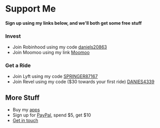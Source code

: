 # Support Me
#### Sign up using my links below, and we'll both get some free stuff

### Invest
  - Join Robinhood using my code [daniels20863](https://join.robinhood.com/daniels20863)
  - Join Moomoo using my link [Moomoo](https://j.moomoo.com/00kcml)

### Get a Ride
  - Join Lyft using my code [SPRINGER87167](https://www.lyft.com/i/SPRINGER87167?utm_medium=p2pi_iacc)
  - Join Revel using my code ($30 towards your first ride) [DANIES4339](http://app.gorevel.com/redeem-code/DANIES4339)

## More Stuff
- Buy my [apps](https://apple.co/3uyCNct)
- Sign up for [PayPal](https://py.pl/26Zv1N), spend $5, get $10
- [Get in touch](https://forms.gle/nkLPf2BcZy8V3VHA9)